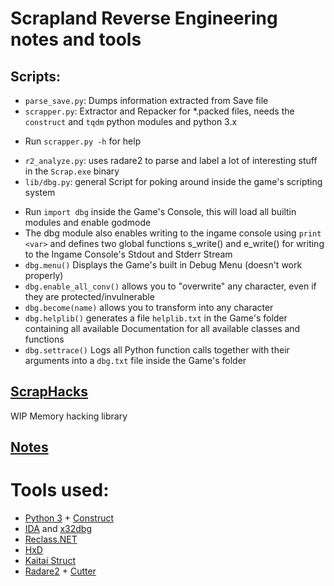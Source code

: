 # Scrapland Reverse Engineering notes and tools

## Scripts:
* `parse_save.py`: Dumps information extracted from Save file
* `scrapper.py`: Extractor and Repacker for *.packed files, needs the `construct` and `tqdm` python modules and python 3.x
 - Run `scrapper.py -h` for help
* `r2_analyze.py`: uses radare2 to parse and label a lot of interesting stuff in the `Scrap.exe` binary
* `lib/dbg.py`: general Script for poking around inside the game's scripting system
 - Run `import dbg` inside the Game's Console,
  this will load all builtin modules and enable godmode
 - The dbg module also enables writing to the ingame console using `print <var>`
  and defines two global functions s_write() and e_write() for writing to the Ingame Console's Stdout and Stderr Stream
 - `dbg.menu()` Displays the Game's built in Debug Menu (doesn't work properly)
 - `dbg.enable_all_conv()` allows you to "overwrite" any character, even if they are protected/invulnerable
 - `dbg.become(name)` allows you to transform into any character
 - `dbg.helplib()` generates a file `helplib.txt` in the Game's folder containing all available Documentation for all available classes and functions
 - `dbg.settrace()` Logs all Python function calls together with their arguments into a  `dbg.txt` file inside the Game's folder

## [ScrapHacks](ScrapHacks/README.md)

WIP Memory hacking library

## [Notes](NOTES.md)

# Tools used:

- [Python 3](https://python.org/) + [Construct](https://construct.readthedocs.io/en/latest/)
- [IDA](https://www.hex-rays.com/products/ida/index.shtml) and [x32dbg](https://x64dbg.com/)
- [Reclass.NET](https://github.com/ReClassNET/ReClass.NET)
- [HxD](https://mh-nexus.de/en/hxd/)
- [Kaitai Struct](http://kaitai.io/)
- [Radare2](https://www.radare.org/) + [Cutter](https://cutter.re/)